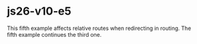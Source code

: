 # js26-v10-e5
This fifth example affects relative routes when redirecting in routing.
The fifth example continues the third one.
